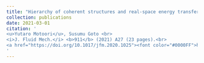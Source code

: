 ```yaml
---
title: "Hierarchy of coherent structures and real-space energy transfer in turbulent channel flow"
collection: publications
date: 2021-03-01
citation: '
<u>Yutaro Motoori</u>, Susumu Goto <br> 
<i>J. Fluid Mech.</i> <b>911</b> (2021) A27 (23 pages).<br>
<a href="https://doi.org/10.1017/jfm.2020.1025"><font color="#0000FF">https://doi.org/10.1017/jfm.2020.1025</font></a>
'
---
```

